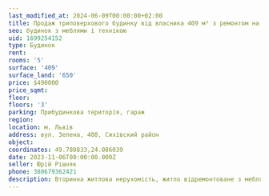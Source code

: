 ```yaml
---
last_modified_at: 2024-06-09T00:00:00+02:00
title: Продаж триповерхового будинку від власника 409 м² з ремонтом на Зеленій
seo: будинок з меблями і технікою
uid: 1699254152
type: Будинок
rent:
rooms: '5'
surface: '409'
surface_land: '650'
price: $490000
price_sqmt:
floor:
floors: '3'
parking: Прибудинкова територія, гараж
region:
location: м. Львів
address: вул. Зелена, 408, Сихівский район
object:
coordinates: 49.780833,24.086039
date: 2023-11-06T00:00:00.000Z
seller: Юрій Рішняк
phone: 380679362421
description: Вторинна житлова нерухомість, житло відремонтоване з меблями та технікою, придатне і готове для проживання
---
```

